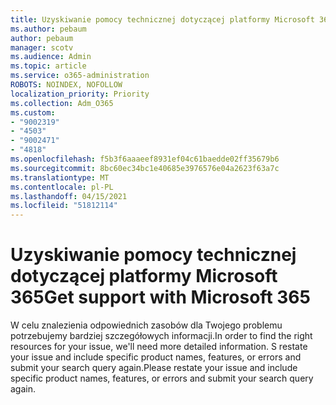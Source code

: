 ```yaml
---
title: Uzyskiwanie pomocy technicznej dotyczącej platformy Microsoft 365
ms.author: pebaum
author: pebaum
manager: scotv
ms.audience: Admin
ms.topic: article
ms.service: o365-administration
ROBOTS: NOINDEX, NOFOLLOW
localization_priority: Priority
ms.collection: Adm_O365
ms.custom:
- "9002319"
- "4503"
- "9002471"
- "4818"
ms.openlocfilehash: f5b3f6aaaeef8931ef04c61baedde02ff35679b6
ms.sourcegitcommit: 8bc60ec34bc1e40685e3976576e04a2623f63a7c
ms.translationtype: MT
ms.contentlocale: pl-PL
ms.lasthandoff: 04/15/2021
ms.locfileid: "51812114"
---
```

# <a name="get-support-with-microsoft-365"></a><span data-ttu-id="e2a78-102">Uzyskiwanie pomocy technicznej dotyczącej platformy Microsoft 365</span><span class="sxs-lookup"><span data-stu-id="e2a78-102">Get support with Microsoft 365</span></span>

<span data-ttu-id="e2a78-103">W celu znalezienia odpowiednich zasobów dla Twojego problemu potrzebujemy bardziej szczegółowych informacji.</span><span class="sxs-lookup"><span data-stu-id="e2a78-103">In order to find the right resources for your issue, we'll need more detailed information.</span></span> <span data-ttu-id="e2a78-104">S restate your issue and include specific product names, features, or errors and submit your search query again.</span><span class="sxs-lookup"><span data-stu-id="e2a78-104">Please restate your issue and include specific product names, features, or errors and submit your search query again.</span></span>
